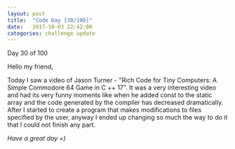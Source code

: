 ```yaml
---
layout: post
title:  "Code Day [30/100]"
date:   2017-10-03 22:42:00
categories: challenge update
---
```


Day 30 of 100

Hello my friend,

Today I saw a video of Jason Turner - "Rich Code for Tiny Computers: A Simple Commodore 64 Game in C ++ 17". It was a very interesting video and had its very funny moments like when he added const to the static array and the code generated by the compiler has decreased dramatically. After I started to create a program that makes modifications to files specified by the user, anyway I ended up changing so much the way to do it that I could not finish any part.

_Have a great day =)_